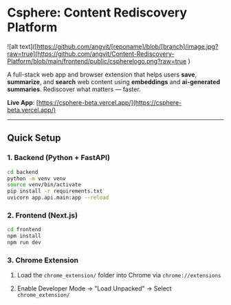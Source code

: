 # Csphere: Content Rediscovery Platform
![alt text]([https://github.com/angvit/[reponame]/blob/[branch]/image.jpg?raw=true](https://github.com/angvit/Content-Rediscovery-Platform/blob/main/frontend/public/cspherelogo.png?raw=true
)


A full-stack web app and browser extension that helps users **save**, **summarize**, and **search** web content using **embeddings** and **ai-generated summaries**. Rediscover what matters — faster.

**Live App**: [https://csphere-beta.vercel.app/](https://csphere-beta.vercel.app/)

---

## Quick Setup

### 1. Backend (Python + FastAPI)

```bash
cd backend
python -m venv venv
source venv/bin/activate
pip install -r requirements.txt
uvicorn app.api.main:app --reload
```

### 2. Frontend (Next.js)

```bash
cd frontend
npm install
npm run dev
```

### 3. Chrome Extension

1. Load the `chrome_extension/` folder into Chrome via `chrome://extensions`

2. Enable Developer Mode -> "Load Unpacked" -> Select `chrome_extension/`
